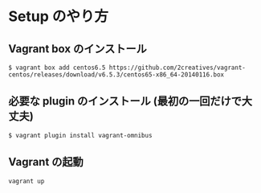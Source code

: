 # Setup のやり方

## Vagrant box のインストール

```
$ vagrant box add centos6.5 https://github.com/2creatives/vagrant-centos/releases/download/v6.5.3/centos65-x86_64-20140116.box
```

## 必要な plugin のインストール (最初の一回だけで大丈夫)

```
$ vagrant plugin install vagrant-omnibus
```

## Vagrant の起動

```
vagrant up
```
